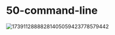 # 50-command-line
![17391128888281405059423778579442](https://github.com/user-attachments/assets/20fa6c60-b662-4e36-8a9c-7d6ac2feb7be)

